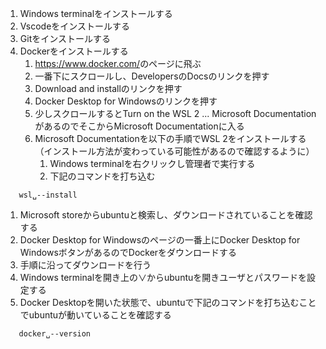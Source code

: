 ﻿1. Windows terminalをインストールする
1. Vscodeをインストールする
1. Gitをインストールする
1. Dockerをインストールする
   1. <https://www.docker.com/>のページに飛ぶ
   1. 一番下にスクロールし、DevelopersのDocsのリンクを押す
   1. Download and installのリンクを押す
   1. Docker Desktop for Windowsのリンクを押す
   1. 少しスクロールするとTurn on the WSL 2 ... Microsoft DocumentationがあるのでそこからMicrosoft Documentationに入る
   1. Microsoft Documentationを以下の手順でWSL 2をインストールする（インストール方法が変わっている可能性があるので確認するように）
      1. Windows terminalを右クリックし管理者で実行する
      1. 下記のコマンドを打ち込む

```
   wsl␣--install
```

1. Microsoft storeからubuntuと検索し、ダウンロードされていることを確認する
1. Docker Desktop for Windowsのページの一番上にDocker Desktop for WindowsボタンがあるのでDockerをダウンロードする
1. 手順に沿ってダウンロードを行う
1. Windows terminalを開き上の∨からubuntuを開きユーザとパスワードを設定する
1. Docker Desktopを開いた状態で、ubuntuで下記のコマンドを打ち込むことでubuntuが動いていることを確認する
```
   docker␣--version
```
